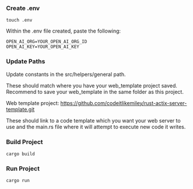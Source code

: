 ### Create .env

```shell
touch .env
```

Within the .env file created, paste the following:

```plaintext
OPEN_AI_ORG=YOUR_OPEN_AI_ORG_ID
OPEN_AI_KEY=YOUR_OPEN_AI_KEY
```

### Update Paths

Update constants in the src/helpers/general path.

These should match where you have your web_template project saved. Recommend to save your web_template in the same
folder as this project.

Web template project: https://github.com/codeitlikemiley/rust-actix-server-template.git

These should link to a code template which you want your web server to use and the main.rs file where it will attempt to execute new code it writes.

### Build Project

```shell
cargo build
```

### Run Project

```shell
cargo run
```
